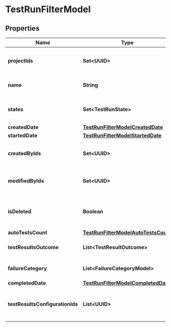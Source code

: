 

# TestRunFilterModel


## Properties

| Name | Type | Description | Notes |
|------------ | ------------- | ------------- | -------------|
|**projectIds** | **Set&lt;UUID&gt;** | Specifies a test run project IDs to search for |  [optional] |
|**name** | **String** | Specifies test run name |  [optional] |
|**states** | **Set&lt;TestRunState&gt;** | Specifies a test run states to search for |  [optional] |
|**createdDate** | [**TestRunFilterModelCreatedDate**](TestRunFilterModelCreatedDate.md) |  |  [optional] |
|**startedDate** | [**TestRunFilterModelStartedDate**](TestRunFilterModelStartedDate.md) |  |  [optional] |
|**createdByIds** | **Set&lt;UUID&gt;** | Specifies a test run creator IDs to search for |  [optional] |
|**modifiedByIds** | **Set&lt;UUID&gt;** | Specifies a test run last editor IDs to search for |  [optional] |
|**isDeleted** | **Boolean** | Specifies a test run deleted status to search for |  [optional] |
|**autoTestsCount** | [**TestRunFilterModelAutoTestsCount**](TestRunFilterModelAutoTestsCount.md) |  |  [optional] |
|**testResultsOutcome** | **List&lt;TestResultOutcome&gt;** | Specifies test results outcomes |  [optional] |
|**failureCategory** | **List&lt;FailureCategoryModel&gt;** | Specifies failure categories |  [optional] |
|**completedDate** | [**TestRunFilterModelCompletedDate**](TestRunFilterModelCompletedDate.md) |  |  [optional] |
|**testResultsConfigurationIds** | **List&lt;UUID&gt;** | Specifies a test result configuration IDs to search for |  [optional] |



